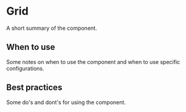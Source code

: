 # Grid

A short summary of the component.

## When to use

Some notes on when to use the component and when to use specific configurations.

## Best practices

Some do's and dont's for using the component.
